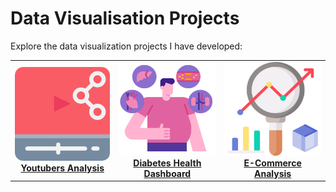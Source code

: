 # Data Visualisation Projects

Explore the data visualization projects I have developed:

<table>
  <tr>
    <td align="center">
      <a href="./Youtubers_Analysis/README.md">
        <img src="asset/Youtubers_analysis.png" width="250" height="150" alt="Youtubers Analysis"/><br/>
        <b>Youtubers Analysis</b>
      </a>
    </td>
    <td align="center">
      <a href="./Diabetes_Health_Dashboard/README.md">
        <img src="asset/Diabetes_Analysis.png" width="250" height="150" alt="Diabetes Health Dashboard"/><br/>
        <b>Diabetes Health Dashboard</b>
      </a>
    </td>
    <td align="center">
      <a href="./E_Commerce_Analysis/README.md">
        <img src="/asset/E_Commerce_Analysis.png" width="250" height="150" alt="E-Commerce Analysis"/><br/>
        <b>E-Commerce Analysis</b>
      </a>
    </td>
  </tr>
</table>
